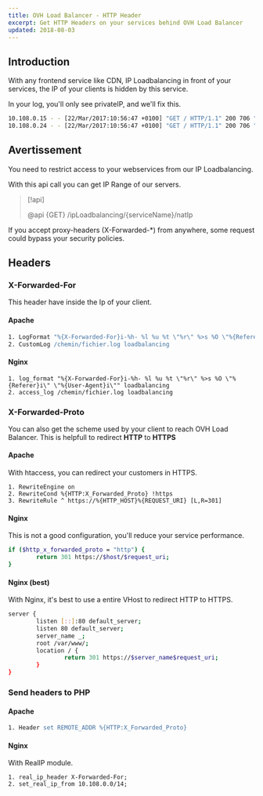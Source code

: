 ```yaml
---
title: OVH Load Balancer - HTTP Header
excerpt: Get HTTP Headers on your services behind OVH Load Balancer
updated: 2018-08-03
---
```


## Introduction
With any frontend service like CDN, IP Loadbalancing in front of your services, the IP of your clients is hidden by this service.

In your log, you'll only see privateIP, and we'll fix this.

```bash
10.108.0.15 - - [22/Mar/2017:10:56:47 +0100] "GET / HTTP/1.1" 200 706 "-" "Mozilla/5.0 (Linux[...]"
10.108.0.24 - - [22/Mar/2017:10:56:47 +0100] "GET / HTTP/1.1" 200 706 "-" "Mozilla/5.0 (Linux[...]"
```

## Avertissement
You need to restrict access to your webservices from our IP Loadbalancing.

With this api call you can get IP Range of our servers.

> [!api]
>
> @api {GET} /ipLoadbalancing/{serviceName}/natIp
> 
If you accept proxy-headers (X-Forwarded-*) from anywhere, some request could bypass your security policies.

## Headers

### X-Forwarded-For
This header have inside the Ip of your client.

#### Apache

```apache
1. LogFormat "%{X-Forwarded-For}i-%h- %l %u %t \"%r\" %>s %O \"%{Referer}i\" \"%{User-Agent}i\"" loadbalancing
2. CustomLog /chemin/fichier.log loadbalancing
```

#### Nginx

```nginx
1. log_format "%{X-Forwarded-For}i-%h- %l %u %t \"%r\" %>s %O \"%{Referer}i\" \"%{User-Agent}i\"" loadbalancing
2. access_log /chemin/fichier.log loadbalancing
```

### X-Forwarded-Proto
You can also get the scheme used by your client to reach OVH Load Balancer. This is helpfull to redirect **HTTP** to **HTTPS**

#### Apache
With htaccess, you can redirect your customers in HTTPS.

```htaccess
1. RewriteEngine on
2. RewriteCond %{HTTP:X_Forwarded_Proto} !https
3. RewriteRule ^ https://%{HTTP_HOST}%{REQUEST_URI} [L,R=301]
```

#### Nginx
This is not a good configuration, you'll reduce your service performance.

```bash
if ($http_x_forwarded_proto = "http") {
        return 301 https://$host/$request_uri;
}
```

#### Nginx (best)
With Nginx, it's best to use a entire VHost to redirect HTTP to HTTPS.

```bash
server {
        listen [::]:80 default_server;
        listen 80 default_server;
        server_name _;
        root /var/www/;
        location / {
                return 301 https://$server_name$request_uri;
        }
}
```

### Send headers to PHP

#### Apache

```apache
1. Header set REMOTE_ADDR %{HTTP:X_Forwarded_Proto}
```

#### Nginx
With RealIP module.

```nginx
1. real_ip_header X-Forwarded-For;
2. set_real_ip_from 10.108.0.0/14;
```
